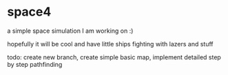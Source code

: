 # space4
a simple space simulation I am working on :)

hopefully it will be cool and have little ships fighting with lazers and stuff

todo:
create new branch, create simple basic map, implement detailed step by step pathfinding 
